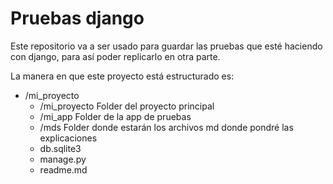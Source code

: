 # Pruebas django

Este repositorio va a ser usado para guardar las pruebas que esté haciendo con django, para así poder replicarlo en otra parte.

La manera en que este proyecto está estructurado es:

- /mi_proyecto
  - /mi_proyecto Folder del proyecto principal
  - /mi_app Folder de la app de pruebas
  - /mds Folder donde estarán los archivos md donde pondré las explicaciones
  - db.sqlite3 
  - manage.py 
  - readme.md